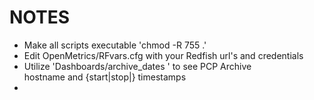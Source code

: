 # NOTES
* Make all scripts executable 'chmod -R 755 .'
* Edit OpenMetrics/RFvars.cfg with your Redfish url's and credentials
* Utilize 'Dashboards/archive_dates <archive-name>' to see PCP Archive  
  hostname and {start|stop|} timestamps
* 
